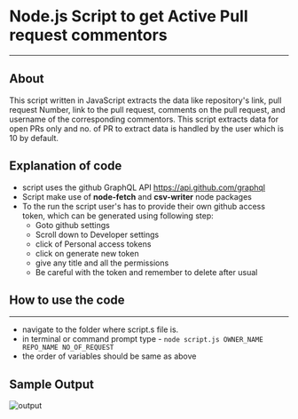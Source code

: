 # Node.js Script to get Active Pull request commentors
---

## About
This script written in JavaScript extracts the data like repository's link, pull request Number, link to the pull request, comments on the pull request, and username of the corresponding commentors. This script extracts data for open PRs only and no. of PR to extract data is handled by the user which is 10 by default.

## Explanation of code
- script uses the github GraphQL API https://api.github.com/graphql
- Script make use of **node-fetch** and **csv-writer** node packages
- To the run the script user's has to provide their own github access token, which can be generated using following step:
  - Goto github settings
  - Scroll down to Developer settings
  - click of Personal access tokens
  - click on generate new token
  - give any title and all the permissions
  - Be careful with the token and remember to delete after usual

## How to use the code
---
- navigate to the folder where script.s file is.
- in terminal or command prompt type - `node script.js OWNER_NAME REPO_NAME NO_OF_REQUEST`
- the order of variables should be same as above

## Sample Output
![output](https://www.linkpicture.com/q/Screenshot-2021-04-07-at-12.24.33-AM.png)
